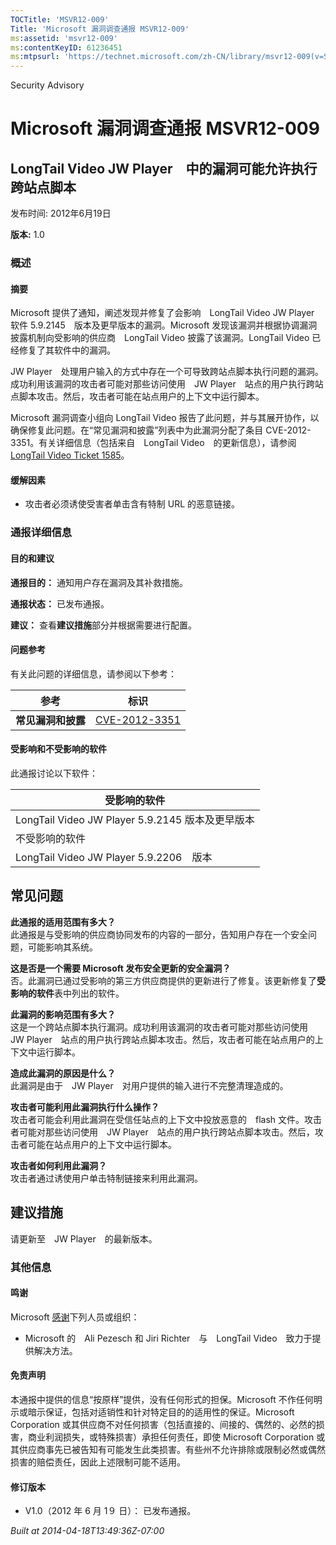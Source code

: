 ```yaml
---
TOCTitle: 'MSVR12-009'
Title: 'Microsoft 漏洞调查通报 MSVR12-009'
ms:assetid: 'msvr12-009'
ms:contentKeyID: 61236451
ms:mtpsurl: 'https://technet.microsoft.com/zh-CN/library/msvr12-009(v=Security.10)'
---
```


Security Advisory

Microsoft 漏洞调查通报 MSVR12-009
=================================

LongTail Video JW Player　中的漏洞可能允许执行跨站点脚本
--------------------------------------------------------

发布时间: 2012年6月19日

**版本:** 1.0

### 概述

#### 摘要

Microsoft 提供了通知，阐述发现并修复了会影响　LongTail Video JW Player　软件 5.9.2145　版本及更早版本的漏洞。Microsoft 发现该漏洞并根据协调漏洞披露机制向受影响的供应商　LongTail Video 披露了该漏洞。LongTail Video 已经修复了其软件中的漏洞。

JW Player　处理用户输入的方式中存在一个可导致跨站点脚本执行问题的漏洞。成功利用该漏洞的攻击者可能对那些访问使用　JW Player　站点的用户执行跨站点脚本攻击。然后，攻击者可能在站点用户的上下文中运行脚本。

Microsoft 漏洞调查小组向 LongTail Video 报告了此问题，并与其展开协作，以确保修复此问题。在“常见漏洞和披露”列表中为此漏洞分配了条目 CVE-2012-3351。有关详细信息（包括来自　LongTail Video　的更新信息），请参阅　[LongTail Video Ticket 1585](http://developer.longtailvideo.com/trac/ticket/1585)。

#### 缓解因素

-   攻击者必须诱使受害者单击含有特制 URL 的恶意链接。

### 通报详细信息

#### 目的和建议

**通报目的：** 通知用户存在漏洞及其补救措施。

**通报状态：** 已发布通报。

**建议：** 查看**建议措施**部分并根据需要进行配置。

#### 问题参考

有关此问题的详细信息，请参阅以下参考：

| 参考               | 标识                                                                             |
|--------------------|----------------------------------------------------------------------------------|
| **常见漏洞和披露** | [CVE-2012-3351](http://www.cve.mitre.org/cgi-bin/cvename.cgi?name=cve-2012-3351) |

#### 受影响和不受影响的软件

此通报讨论以下软件：

| 受影响的软件                                     |
|--------------------------------------------------|
| LongTail Video JW Player 5.9.2145 版本及更早版本 |
| 不受影响的软件                                   |
| LongTail Video JW Player 5.9.2206　版本          |

常见问题
--------


**此通报的适用范围有多大？**  
此通报是与受影响的供应商协同发布的内容的一部分，告知用户存在一个安全问题，可能影响其系统。

**这是否是一个需要 Microsoft 发布安全更新的安全漏洞？**  
否。此漏洞已通过受影响的第三方供应商提供的更新进行了修复。该更新修复了**受影响的软件**表中列出的软件。

**此漏洞的影响范围有多大？**  
这是一个跨站点脚本执行漏洞。成功利用该漏洞的攻击者可能对那些访问使用　JW Player　站点的用户执行跨站点脚本攻击。然后，攻击者可能在站点用户的上下文中运行脚本。

**造成此漏洞的原因是什么？**  
此漏洞是由于　JW Player　对用户提供的输入进行不完整清理造成的。

**攻击者可能利用此漏洞执行什么操作？**  
攻击者可能会利用此漏洞在受信任站点的上下文中投放恶意的　flash 文件。攻击者可能对那些访问使用　JW Player　站点的用户执行跨站点脚本攻击。然后，攻击者可能在站点用户的上下文中运行脚本。

**攻击者如何利用此漏洞？**  
攻击者通过诱使用户单击特制链接来利用此漏洞。

建议措施
--------


请更新至　JW Player　的最新版本。

### 其他信息

#### 鸣谢

Microsoft [感谢](http://go.microsoft.com/fwlink/?linkid=21127)下列人员或组织：

-   Microsoft 的　Ali Pezesch 和 Jiri Richter　与　LongTail Video　致力于提供解决方法。

#### 免责声明

本通报中提供的信息“按原样”提供，没有任何形式的担保。Microsoft 不作任何明示或暗示保证，包括对适销性和针对特定目的的适用性的保证。Microsoft Corporation 或其供应商不对任何损害（包括直接的、间接的、偶然的、必然的损害，商业利润损失，或特殊损害）承担任何责任，即使 Microsoft Corporation 或其供应商事先已被告知有可能发生此类损害。有些州不允许排除或限制必然或偶然损害的赔偿责任，因此上述限制可能不适用。

#### 修订版本

-   V1.0（2012 年 6 月 1９ 日）： 已发布通报。

*Built at 2014-04-18T13:49:36Z-07:00*
